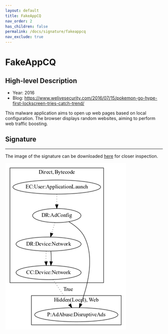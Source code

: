 ```yaml
---
layout: default
title: FakeAppCQ
nav_order: 2
has_children: false
permalink: /docs/signature/fakeappcq
nav_exclude: true
---
```


# FakeAppCQ

## High-level Description

* Year: 2016
* Blog: https://www.welivesecurity.com/2016/07/15/pokemon-go-hype-first-lockscreen-tries-catch-trend/

This malware application aims to open up web pages based on local configuration. The browser displays random websites, aiming to perform web traffic boosting.

## Signature
---

The image of the signature can be downloaded [here](../../img/signatures/FakeAppCQ.png) for closer inspection.

![](../../img/signatures/FakeAppCQ.png)
